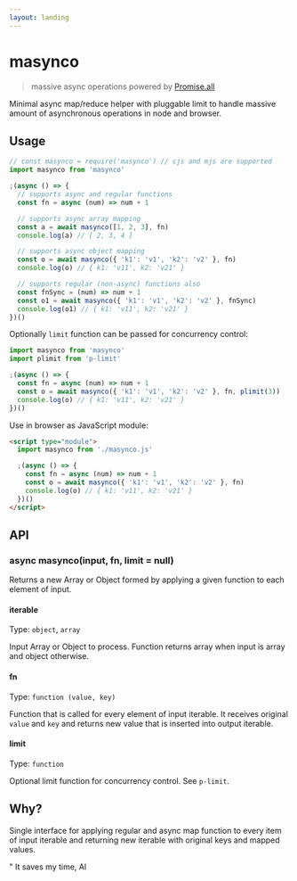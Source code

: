 ```yaml
---
layout: landing
---
```

# masynco

> massive async operations powered by [Promise.all](https://developer.mozilla.org/en-US/docs/Web/JavaScript/Reference/Global_Objects/Promise/all)

Minimal async map/reduce helper with pluggable limit to handle massive amount of asynchronous operations in node and browser.

## Usage

```javascript
// const masynco = require('masynco') // cjs and mjs are supported
import masynco from 'masynco'

;(async () => {
  // supports async and regular functions
  const fn = async (num) => num + 1

  // supports async array mapping
  const a = await masynco([1, 2, 3], fn)
  console.log(a) // [ 2, 3, 4 ]

  // supports async object mapping
  const o = await masynco({ 'k1': 'v1', 'k2': 'v2' }, fn)
  console.log(o) // { k1: 'v11', k2: 'v21' }

  // supports regular (non-async) functions also
  const fnSync = (num) => num + 1
  const o1 = await masynco({ 'k1': 'v1', 'k2': 'v2' }, fnSync)
  console.log(o1) // { k1: 'v11', k2: 'v21' }
})()
```

Optionally `limit` function can be passed for concurrency control:

```javascript
import masynco from 'masynco'
import plimit from 'p-limit'

;(async () => {
  const fn = async (num) => num + 1
  const o = await masynco({ 'k1': 'v1', 'k2': 'v2' }, fn, plimit(3))
  console.log(o) // { k1: 'v11', k2: 'v21' }
})()
```

Use in browser as JavaScript module:

```html
<script type="module">
  import masynco from './masynco.js'

  ;(async () => {
    const fn = async (num) => num + 1
    const o = await masynco({ 'k1': 'v1', 'k2': 'v2' }, fn)
    console.log(o) // { k1: 'v11', k2: 'v21' }
  })()
</script>
```

## API

### async masynco(input, fn, limit = null)

Returns a new Array or Object formed by applying a given function to each element of input.

#### iterable

Type: `object`, `array`

Input Array or Object to process. Function returns array when input is array and object otherwise.

#### fn

Type: `function (value, key)`

Function that is called for every element of input iterable. It receives original `value` and `key` and returns new value that is inserted into output iterable.

#### limit

Type: `function`

Optional limit function for concurrency control. See `p-limit`.

## Why?

Single interface for applying regular and async map function to every item of input iterable and returning new iterable with original keys and mapped values.

" It saves my time, Al
